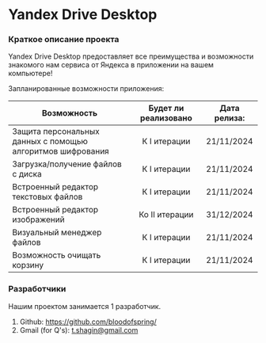 # Yandex Drive Desktop
### Краткое описание проекта
Yandex Drive Desktop предоставляет все преимущества и возможности знакомого нам сервиса от Яндекса в
приложении на вашем компьютере!

Запланированные возможности приложения:

| Возможность                                                | Будет ли реализовано | Дата релиза: |
|------------------------------------------------------------|:--------------------:|:------------:|
| Защита персональных данных с помощью алгоритмов шифрования |     К I итерации     |  21/11/2024  |
| Загрузка/получение файлов с диска                          |     К I итерации     |  21/11/2024  |
| Встроенный редактор текстовых файлов                       |     К I итерации     |  21/11/2024  |
| Встроенный редактор изображений                            |    Ко II итерации    |  31/12/2024  | 
| Визуальный менеджер файлов                                 |     К I итерации     |  21/11/2024  | 
| Возможность очищать корзину                                |     К I итерации     |  21/11/2024  | 

### Разработчики
Нашим проектом занимается 1 разработчик.
1. Github: https://github.com/bloodofspring/
2. Gmail (for Q's): t.shagin@gmail.com
